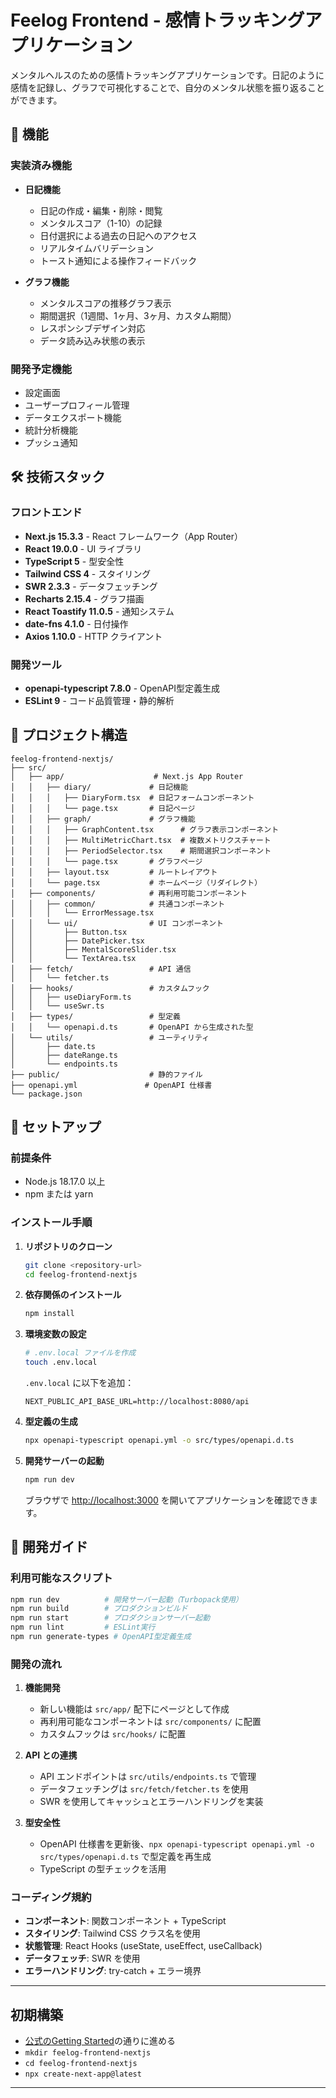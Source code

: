 # Feelog Frontend - 感情トラッキングアプリケーション

メンタルヘルスのための感情トラッキングアプリケーションです。日記のように感情を記録し、グラフで可視化することで、自分のメンタル状態を振り返ることができます。

## 🚀 機能

### 実装済み機能
- **日記機能**
  - 日記の作成・編集・削除・閲覧
  - メンタルスコア（1-10）の記録
  - 日付選択による過去の日記へのアクセス
  - リアルタイムバリデーション
  - トースト通知による操作フィードバック

- **グラフ機能**
  - メンタルスコアの推移グラフ表示
  - 期間選択（1週間、1ヶ月、3ヶ月、カスタム期間）
  - レスポンシブデザイン対応
  - データ読み込み状態の表示

### 開発予定機能
- 設定画面
- ユーザープロフィール管理
- データエクスポート機能
- 統計分析機能
- プッシュ通知

## 🛠 技術スタック

### フロントエンド
- **Next.js 15.3.3** - React フレームワーク（App Router）
- **React 19.0.0** - UI ライブラリ
- **TypeScript 5** - 型安全性
- **Tailwind CSS 4** - スタイリング
- **SWR 2.3.3** - データフェッチング
- **Recharts 2.15.4** - グラフ描画
- **React Toastify 11.0.5** - 通知システム
- **date-fns 4.1.0** - 日付操作
- **Axios 1.10.0** - HTTP クライアント

### 開発ツール
- **openapi-typescript 7.8.0** - OpenAPI型定義生成
- **ESLint 9** - コード品質管理・静的解析

## 📁 プロジェクト構造

```
feelog-frontend-nextjs/
├── src/
│   ├── app/                    # Next.js App Router
│   │   ├── diary/             # 日記機能
│   │   │   ├── DiaryForm.tsx  # 日記フォームコンポーネント
│   │   │   └── page.tsx       # 日記ページ
│   │   ├── graph/             # グラフ機能
│   │   │   ├── GraphContent.tsx      # グラフ表示コンポーネント
│   │   │   ├── MultiMetricChart.tsx  # 複数メトリクスチャート
│   │   │   ├── PeriodSelector.tsx    # 期間選択コンポーネント
│   │   │   └── page.tsx       # グラフページ
│   │   ├── layout.tsx         # ルートレイアウト
│   │   └── page.tsx           # ホームページ（リダイレクト）
│   ├── components/            # 再利用可能コンポーネント
│   │   ├── common/            # 共通コンポーネント
│   │   │   └── ErrorMessage.tsx
│   │   └── ui/                # UI コンポーネント
│   │       ├── Button.tsx
│   │       ├── DatePicker.tsx
│   │       ├── MentalScoreSlider.tsx
│   │       └── TextArea.tsx
│   ├── fetch/                 # API 通信
│   │   └── fetcher.ts
│   ├── hooks/                 # カスタムフック
│   │   ├── useDiaryForm.ts
│   │   └── useSwr.ts
│   ├── types/                 # 型定義
│   │   └── openapi.d.ts       # OpenAPI から生成された型
│   └── utils/                 # ユーティリティ
│       ├── date.ts
│       ├── dateRange.ts
│       └── endpoints.ts
├── public/                    # 静的ファイル
├── openapi.yml               # OpenAPI 仕様書
└── package.json
```

## 🚀 セットアップ

### 前提条件
- Node.js 18.17.0 以上
- npm または yarn

### インストール手順

1. **リポジトリのクローン**
   ```bash
   git clone <repository-url>
   cd feelog-frontend-nextjs
   ```

2. **依存関係のインストール**
   ```bash
   npm install
   ```

3. **環境変数の設定**
   ```bash
   # .env.local ファイルを作成
   touch .env.local
   ```
   
   `.env.local` に以下を追加：
   ```env
   NEXT_PUBLIC_API_BASE_URL=http://localhost:8080/api
   ```

4. **型定義の生成**
   ```bash
   npx openapi-typescript openapi.yml -o src/types/openapi.d.ts
   ```

5. **開発サーバーの起動**
   ```bash
   npm run dev
   ```

   ブラウザで [http://localhost:3000](http://localhost:3000) を開いてアプリケーションを確認できます。

## 📝 開発ガイド

### 利用可能なスクリプト

```bash
npm run dev          # 開発サーバー起動（Turbopack使用）
npm run build        # プロダクションビルド
npm run start        # プロダクションサーバー起動
npm run lint         # ESLint実行
npm run generate-types # OpenAPI型定義生成
```

### 開発の流れ

1. **機能開発**
   - 新しい機能は `src/app/` 配下にページとして作成
   - 再利用可能なコンポーネントは `src/components/` に配置
   - カスタムフックは `src/hooks/` に配置

2. **API との連携**
   - API エンドポイントは `src/utils/endpoints.ts` で管理
   - データフェッチングは `src/fetch/fetcher.ts` を使用
   - SWR を使用してキャッシュとエラーハンドリングを実装

3. **型安全性**
   - OpenAPI 仕様書を更新後、`npx openapi-typescript openapi.yml -o src/types/openapi.d.ts` で型定義を再生成
   - TypeScript の型チェックを活用

### コーディング規約

- **コンポーネント**: 関数コンポーネント + TypeScript
- **スタイリング**: Tailwind CSS クラス名を使用
- **状態管理**: React Hooks (useState, useEffect, useCallback)
- **データフェッチ**: SWR を使用
- **エラーハンドリング**: try-catch + エラー境界

---

## 初期構築
- [公式のGetting Started](https://nextjsjp.org/docs/app/getting-started/installation)の通りに進める
- `mkdir feelog-frontend-nextjs`
- `cd feelog-frontend-nextjs`
- `npx create-next-app@latest`


---

